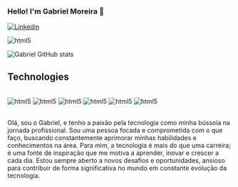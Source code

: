 ### Hello! I'm Gabriel Moreira 👋

[![Linkedin](https://img.shields.io/badge/LinkedIn-0077B5?style=for-the-badge&logo=linkedin&logoColor=white)](https://www.linkedin.com/in/gabriel-moreira-de-souza-bb4289240/)

<img aling="center" alt ="html5" src="https://i.imgur.com/oBZeXg4.png" />

![Gabriel GitHub stats](https://github-readme-stats.vercel.app/api?username=GabrielMoreiradeSouza&show_icons=true&theme=radical)


## Technologies

<div style="display: inline_block"><br/>
<img aling="center" alt ="html5" src="https://img.shields.io/badge/HTML5-E34F26?style=for-the-badge&logo=html5&logoColor=white" />
<img aling="center" alt ="html5" src="https://img.shields.io/badge/CSS3-1572B6?style=for-the-badge&logo=css3&logoColor=white" />
<img aling="center" alt ="html5" src="https://img.shields.io/badge/C-00599C?style=for-the-badge&logo=c&logoColor=white" />
<img aling="center" alt ="html5" src="https://img.shields.io/badge/C%2B%2B-00599C?style=for-the-badge&logo=c%2B%2B&logoColor=white" />
<img aling="center" alt ="html5" src="https://img.shields.io/badge/Canva-%2300C4CC.svg?&style=for-the-badge&logo=Canva&logoColor=white" />
<img aling="center" alt ="html5" src="https://img.shields.io/badge/Microsoft_Office-D83B01?style=for-the-badge&logo=microsoft-office&logoColor=white" />
</div></br>

Olá, sou o Gabriel, e tenho a paixão pela tecnologia como minha bússola na jornada profissional. Sou uma pessoa focada e comprometida com o que faço, buscando constantemente aprimorar minhas habilidades e conhecimentos na área. Para mim, a tecnologia é mais do que uma carreira; é uma fonte de inspiração que me motiva a aprender, inovar e crescer a cada dia. Estou sempre aberto a novos desafios e oportunidades, ansioso para contribuir de forma significativa no mundo em constante evolução da tecnologia.
